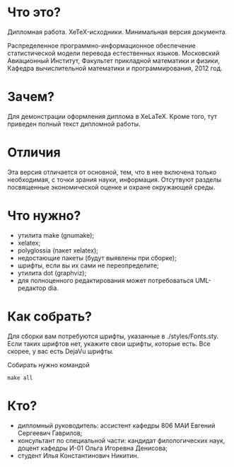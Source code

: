 # Что это?

Дипломная работа. XeTeX-исходники. Минимальная версия документа.

Распределенное программно-информационное обеспечение
статистической модели перевода естественных языков.
Московский Авиационный Институт,
Факультет прикладной математики и физики,
Кафедра вычислительной математики и программирования, 2012 год.

# Зачем?

Для демонстрации оформления диплома в XeLaTeX.
Кроме того, тут приведен полный текст дипломной работы.


# Отличия

Эта версия отличается от основной,
тем, что в нее включена только необходимая,
с точки зрания науки, информация.
Отсутвуют разделы посвященные экономической оценке
и охране окружающей среды.

# Что нужно?

* утилита make (gnumake);
* xelatex;
* polyglossia (пакет xelatex);
* недостающие пакеты (будут выявлены при сборке);
* шрифты, если вы их сами не переопределите;
* утилита dot (graphviz);
* для полноценного редактирования может потребоваться UML-редактор dia.

# Как собрать?

Для сборки вам потребуются шрифты, указанные в ./styles/Fonts.sty.
Если таких шрифтов нет, укажите свои шрифты, которые есть.
Все скорее, у вас есть DejaVu шрифты.

Собирать нужно командой

    make all

# Кто?

* дипломный руководитель: ассистент кафедры 806 МАИ Евгений Сергеевич Гаврилов;
* консультант по специальной части: кандидат филологических наук,
    доцент кафедры  И-01 Ольга Игоревна Денисова;
* студент Илья Константинович Никитин.
